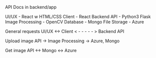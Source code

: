 API Docs in backend/app

UI/UX - React w HTML/CSS
Client - React
Backend API - Python3 Flask
Image Processing - OpenCV
Database - Mongo
File Storage - Azure

General requests
UI/UX <-> Client  < - - - - - > Backend API

Upload image
API -> Image Processing -> Azure, Mongo

Get image
API <-> Mongo <-> Azure

